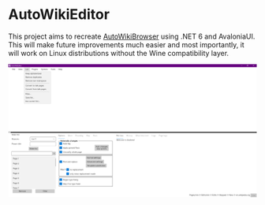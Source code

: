 # AutoWikiEditor

This project aims to recreate [AutoWikiBrowser](https://en.wikipedia.org/wiki/Wikipedia:AutoWikiBrowser) using .NET 6 and AvaloniaUI. This will make future improvements much easier and most importantly, it will work on Linux distributions without the Wine compatibility layer.

![2022-06-28 version](Screenshot_2022-06-28.png "Screenshot")